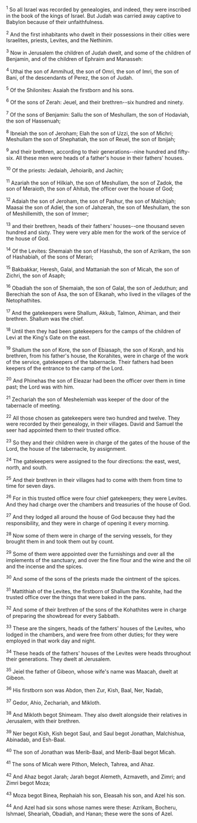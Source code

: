 <sup>1</sup> 
So all Israel was recorded by genealogies, and indeed, they were inscribed in the book of the kings of Israel. But Judah was carried away captive to Babylon because of their unfaithfulness. 

<sup>2</sup> 
And the first inhabitants who dwelt in their possessions in their cities were Israelites, priests, Levites, and the Nethinim.

<sup>3</sup> 
Now in Jerusalem the children of Judah dwelt, and some of the children of Benjamin, and of the children of Ephraim and Manasseh: 

<sup>4</sup> 
Uthai the son of Ammihud, the son of Omri, the son of Imri, the son of Bani, of the descendants of Perez, the son of Judah. 

<sup>5</sup> 
Of the Shilonites: Asaiah the firstborn and his sons. 

<sup>6</sup> 
Of the sons of Zerah: Jeuel, and their brethren--six hundred and ninety. 

<sup>7</sup> 
Of the sons of Benjamin: Sallu the son of Meshullam, the son of Hodaviah, the son of Hassenuah; 

<sup>8</sup> 
Ibneiah the son of Jeroham; Elah the son of Uzzi, the son of Michri; Meshullam the son of Shephatiah, the son of Reuel, the son of Ibnijah; 

<sup>9</sup> 
and their brethren, according to their generations--nine hundred and fifty-six. All these men were heads of a father's house in their fathers' houses.

<sup>10</sup> 
Of the priests: Jedaiah, Jehoiarib, and Jachin; 

<sup>11</sup> 
Azariah the son of Hilkiah, the son of Meshullam, the son of Zadok, the son of Meraioth, the son of Ahitub, the officer over the house of God; 

<sup>12</sup> 
Adaiah the son of Jeroham, the son of Pashur, the son of Malchijah; Maasai the son of Adiel, the son of Jahzerah, the son of Meshullam, the son of Meshillemith, the son of Immer; 

<sup>13</sup> 
and their brethren, heads of their fathers' houses--one thousand seven hundred and sixty. They were very able men for the work of the service of the house of God.

<sup>14</sup> 
Of the Levites: Shemaiah the son of Hasshub, the son of Azrikam, the son of Hashabiah, of the sons of Merari; 

<sup>15</sup> 
Bakbakkar, Heresh, Galal, and Mattaniah the son of Micah, the son of Zichri, the son of Asaph; 

<sup>16</sup> 
Obadiah the son of Shemaiah, the son of Galal, the son of Jeduthun; and Berechiah the son of Asa, the son of Elkanah, who lived in the villages of the Netophathites.

<sup>17</sup> 
And the gatekeepers were Shallum, Akkub, Talmon, Ahiman, and their brethren. Shallum was the chief. 

<sup>18</sup> 
Until then they had been gatekeepers for the camps of the children of Levi at the King's Gate on the east. 

<sup>19</sup> 
Shallum the son of Kore, the son of Ebiasaph, the son of Korah, and his brethren, from his father's house, the Korahites, were in charge of the work of the service, gatekeepers of the tabernacle. Their fathers had been keepers of the entrance to the camp of the Lord. 

<sup>20</sup> 
And Phinehas the son of Eleazar had been the officer over them in time past; the Lord was with him. 

<sup>21</sup> 
Zechariah the son of Meshelemiah was keeper of the door of the tabernacle of meeting. 

<sup>22</sup> 
All those chosen as gatekeepers were two hundred and twelve. They were recorded by their genealogy, in their villages. David and Samuel the seer had appointed them to their trusted office. 

<sup>23</sup> 
So they and their children were in charge of the gates of the house of the Lord, the house of the tabernacle, by assignment. 

<sup>24</sup> 
The gatekeepers were assigned to the four directions: the east, west, north, and south. 

<sup>25</sup> 
And their brethren in their villages had to come with them from time to time for seven days. 

<sup>26</sup> 
For in this trusted office were four chief gatekeepers; they were Levites. And they had charge over the chambers and treasuries of the house of God. 

<sup>27</sup> 
And they lodged all around the house of God because they had the responsibility, and they were in charge of opening it every morning.

<sup>28</sup> 
Now some of them were in charge of the serving vessels, for they brought them in and took them out by count. 

<sup>29</sup> 
Some of them were appointed over the furnishings and over all the implements of the sanctuary, and over the fine flour and the wine and the oil and the incense and the spices. 

<sup>30</sup> 
And some of the sons of the priests made the ointment of the spices. 

<sup>31</sup> 
Mattithiah of the Levites, the firstborn of Shallum the Korahite, had the trusted office over the things that were baked in the pans. 

<sup>32</sup> 
And some of their brethren of the sons of the Kohathites were in charge of preparing the showbread for every Sabbath. 

<sup>33</sup> 
These are the singers, heads of the fathers' houses of the Levites, who lodged in the chambers, and were free from other duties; for they were employed in that work day and night. 

<sup>34</sup> 
These heads of the fathers' houses of the Levites were heads throughout their generations. They dwelt at Jerusalem.

<sup>35</sup> 
Jeiel the father of Gibeon, whose wife's name was Maacah, dwelt at Gibeon. 

<sup>36</sup> 
His firstborn son was Abdon, then Zur, Kish, Baal, Ner, Nadab, 

<sup>37</sup> 
Gedor, Ahio, Zechariah, and Mikloth. 

<sup>38</sup> 
And Mikloth begot Shimeam. They also dwelt alongside their relatives in Jerusalem, with their brethren. 

<sup>39</sup> 
Ner begot Kish, Kish begot Saul, and Saul begot Jonathan, Malchishua, Abinadab, and Esh-Baal. 

<sup>40</sup> 
The son of Jonathan was Merib-Baal, and Merib-Baal begot Micah. 

<sup>41</sup> 
The sons of Micah were Pithon, Melech, Tahrea, and Ahaz. 

<sup>42</sup> 
And Ahaz begot Jarah; Jarah begot Alemeth, Azmaveth, and Zimri; and Zimri begot Moza; 

<sup>43</sup> 
Moza begot Binea, Rephaiah his son, Eleasah his son, and Azel his son. 

<sup>44</sup> 
And Azel had six sons whose names were these: Azrikam, Bocheru, Ishmael, Sheariah, Obadiah, and Hanan; these were the sons of Azel.